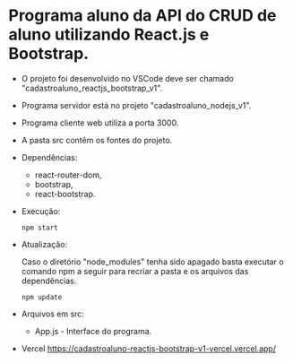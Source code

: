 # Programa aluno da API do CRUD de aluno utilizando React.js e Bootstrap.

- O projeto foi desenvolvido no VSCode deve ser chamado "cadastroaluno_reactjs_bootstrap_v1".
- Programa servidor está no projeto "cadastroaluno_nodejs_v1".
- Programa cliente web utiliza a porta 3000.
- A pasta src contêm os fontes do projeto.

- Dependências:    
    - react-router-dom,
    - bootstrap,
    - react-bootstrap.

- Execução:
   <pre><code>npm start</code></pre>

- Atualização:

   Caso o diretório "node_modules" tenha sido apagado basta executar o comando npm a seguir para recriar a pasta e os arquivos das dependências.
   <pre><code>npm update</code></pre>

- Arquivos em src:
   - App.js - Interface do programa.

- Vercel
   https://cadastroaluno-reactjs-bootstrap-v1-vercel.vercel.app/  